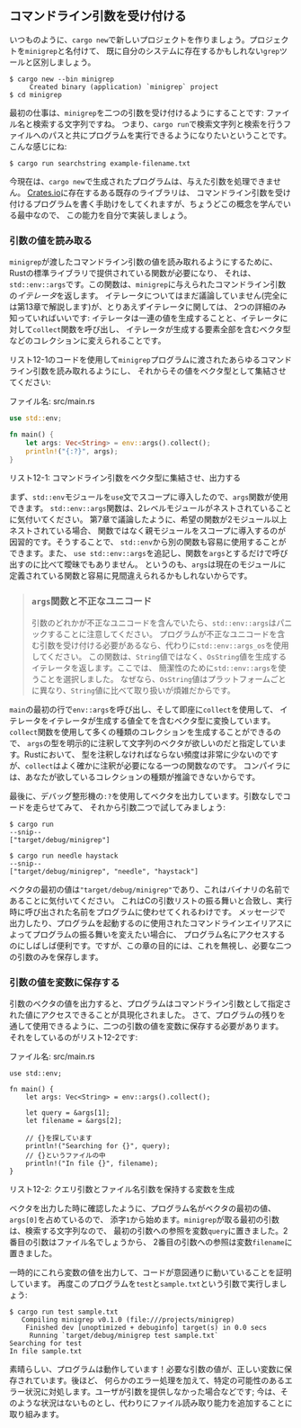 <!-- ## Accepting Command Line Arguments -->

## コマンドライン引数を受け付ける

<!-- Let’s create a new project with, as always, `cargo new`. We’ll call our project -->
<!-- `minigrep` to distinguish it from the `grep` tool that you might already have -->
<!-- on your system. -->

いつものように、`cargo new`で新しいプロジェクトを作りましょう。プロジェクトを`minigrep`と名付けて、
既に自分のシステムに存在するかもしれない`grep`ツールと区別しましょう。

```text
$ cargo new --bin minigrep
     Created binary (application) `minigrep` project
$ cd minigrep
```

<!-- The first task is to make `minigrep` accept its two command line arguments: the -->
<!-- filename and a string to search for. That is, we want to be able to run our -->
<!-- program with `cargo run`, a string to search for, and a path to a file to -->
<!-- search in, like so: -->

最初の仕事は、`minigrep`を二つの引数を受け付けるようにすることです: ファイル名と検索する文字列ですね。
つまり、`cargo run`で検索文字列と検索を行うファイルへのパスと共にプログラムを実行できるようになりたいということです。
こんな感じにね:

```text
$ cargo run searchstring example-filename.txt
```

<!-- Right now, the program generated by `cargo new` cannot process arguments we -->
<!-- give it. Some existing libraries on [Crates.io](https://crates.io/) can help -->
<!-- with writing a program that accepts command line arguments, but because you're -->
<!-- just learning this concept, let’s implement this capability ourselves. -->

今現在は、`cargo new`で生成されたプログラムは、与えた引数を処理できません。
[Crates.io](https://crates.io/)に存在するある既存のライブラリは、
コマンドライン引数を受け付けるプログラムを書く手助けをしてくれますが、ちょうどこの概念を学んでいる最中なので、
この能力を自分で実装しましょう。

<!-- ### Reading the Argument Values -->

### 引数の値を読み取る

<!-- To enable `minigrep` to read the values of command line arguments we pass to -->
<!-- it, we’ll need a function provided in Rust’s standard library, which is -->
<!-- `std::env::args`. This function returns an *iterator* of the command line -->
<!-- arguments that were given to `minigrep`. We haven’t discussed iterators yet -->
<!-- (we’ll cover them fully in Chapter 13), but for now, you only need to know two -->
<!-- details about iterators: iterators produce a series of values, and we can call -->
<!-- the `collect` function on an iterator to turn it into a collection, such as a -->
<!-- vector, containing all the elements the iterator produces. -->

`minigrep`が渡したコマンドライン引数の値を読み取れるようにするために、Rustの標準ライブラリで提供されている関数が必要になり、
それは、`std::env::args`です。この関数は、`minigrep`に与えられたコマンドライン引数の*イテレータ*を返します。
イテレータについてはまだ議論していません(完全には第13章で解説します)が、とりあえずイテレータに関しては、
2つの詳細のみ知っていればいいです: イテレータは一連の値を生成することと、イテレータに対して`collect`関数を呼び出し、
イテレータが生成する要素全部を含むベクタ型などのコレクションに変えられることです。

<!-- Use the code in Listing 12-1 to allow your `minigrep` program to read any -->
<!-- command line arguments passed to it and then collect the values into a vector: -->

リスト12-1のコードを使用して`minigrep`プログラムに渡されたあらゆるコマンドライン引数を読み取れるようにし、
それからその値をベクタ型として集結させてください:

<!-- <span class="filename">Filename: src/main.rs</span> -->

<span class="filename">ファイル名: src/main.rs</span>

```rust
use std::env;

fn main() {
    let args: Vec<String> = env::args().collect();
    println!("{:?}", args);
}
```

<!-- <span class="caption">Listing 12-1: Collecting the command line arguments into -->
<!-- a vector and printing them</span> -->

<span class="caption">リスト12-1: コマンドライン引数をベクタ型に集結させ、出力する</span>

<!-- First, we bring the `std::env` module into scope with a `use` statement so we -->
<!-- can use its `args` function. Notice that the `std::env::args` function is -->
<!-- nested in two levels of modules. As we discussed in Chapter 7, in cases where -->
<!-- the desired function is nested in more than one module, it’s conventional to -->
<!-- bring the parent module into scope rather than the function. By doing so, we -->
<!-- can easily use other functions from `std::env`. It’s also less ambiguous than -->
<!-- adding `use std::env::args` and then calling the function with just `args` -->
<!-- because `args` might easily be mistaken for a function that’s defined in the -->
<!-- current module. -->

まず、`std::env`モジュールを`use`文でスコープに導入したので、`args`関数が使用できます。
`std::env::args`関数は、2レベルモジュールがネストされていることに気付いてください。
第7章で議論したように、希望の関数が2モジュール以上ネストされている場合、
関数ではなく親モジュールをスコープに導入するのが因習的です。そうすることで、
`std::env`から別の関数も容易に使用することができます。また、
`use std::env::args`を追記し、関数を`args`とするだけで呼び出すのに比べて曖昧でもありません。
というのも、`args`は現在のモジュールに定義されている関数と容易に見間違えられるかもしれないからです。

<!-- > ### The `args` Function and Invalid Unicode -->
<!-- > -->
<!-- > Note that `std::env::args` will panic if any argument contains invalid -->
<!-- > Unicode. If your program needs to accept arguments containing invalid -->
<!-- > Unicode, use `std::env::args_os` instead. That function returns an iterator -->
<!-- > that produces `OsString` values instead of `String` values. We’ve chosen -->
<!-- > use `std::env::args` here for simplicity because `OsString` values differ -->
<!-- > per platform and are more complex to work with than `String` values. -->

> ### `args`関数と不正なユニコード
>
> 引数のどれかが不正なユニコードを含んでいたら、`std::env::args`はパニックすることに注意してください。
> プログラムが不正なユニコードを含む引数を受け付ける必要があるなら、代わりに`std::env::args_os`を使用してください。
> この関数は、`String`値ではなく、`OsString`値を生成するイテレータを返します。ここでは、
> 簡潔性のために`std::env::args`を使うことを選択しました。
> なぜなら、`OsString`値はプラットフォームごとに異なり、`String`値に比べて取り扱いが煩雑だからです。

<!-- On the first line of `main`, we call `env::args`, and we immediately use -->
<!-- `collect` to turn the iterator into a vector containing all the values produced -->
<!-- by the iterator. We can use the `collect` function to create many kinds of -->
<!-- collections, so we explicitly annotate the type of `args` to specify that we -->
<!-- want a vector of strings. Although we very rarely need to annotate types in -->
<!-- Rust, `collect` is one function you do often need to annotate because Rust -->
<!-- isn’t able to infer the kind of collection you want. -->

`main`の最初の行で`env::args`を呼び出し、そして即座に`collect`を使用して、
イテレータをイテレータが生成する値全てを含むベクタ型に変換しています。
`collect`関数を使用して多くの種類のコレクションを生成することができるので、
`args`の型を明示的に注釈して文字列のベクタが欲しいのだと指定しています。Rustにおいて、
型を注釈しなければならない頻度は非常に少ないのですが、`collect`はよく確かに注釈が必要になる一つの関数なのです。
コンパイラには、あなたが欲しているコレクションの種類が推論できないからです。

<!-- Finally, we print the vector using the debug formatter, `:?`. Let’s try running -->
<!-- the code with no arguments and then with two arguments: -->

最後に、デバッグ整形機の`:?`を使用してベクタを出力しています。引数なしでコードを走らせてみて、
それから引数二つで試してみましょう:

```text
$ cargo run
--snip--
["target/debug/minigrep"]

$ cargo run needle haystack
--snip--
["target/debug/minigrep", "needle", "haystack"]
```

<!-- Notice that the first value in the vector is `"target/debug/minigrep"`, which -->
<!-- is the name of our binary. This matches the behavior of the arguments list in -->
<!-- C, letting programs use the name by which they were invoked in their execution. -->
<!-- It’s often convenient to have access to the program name in case you want to -->
<!-- print it in messages or change behavior of the program based on what command -->
<!-- line alias was used to invoke the program. But for the purposes of this -->
<!-- chapter, we’ll ignore it and save only the two arguments we need. -->

ベクタの最初の値は`"target/debug/minigrep"`であり、これはバイナリの名前であることに気付いてください。
これはCの引数リストの振る舞いと合致し、実行時に呼び出された名前をプログラムに使わせてくれるわけです。
メッセージで出力したり、プログラムを起動するのに使用されたコマンドラインエイリアスによってプログラムの振る舞いを変えたい場合に、
プログラム名にアクセスするのにしばしば便利です。ですが、この章の目的には、これを無視し、必要な二つの引数のみを保存します。

<!-- ### Saving the Argument Values in Variables -->

### 引数の値を変数に保存する

<!-- Printing the value of the vector of arguments illustrated that the program is -->
<!-- able to access the values specified as command line arguments. Now we need to -->
<!-- save the values of the two arguments in variables so we can use the values -->
<!-- throughout the rest of the program. We do that in Listing 12-2: -->

引数のベクタの値を出力すると、プログラムはコマンドライン引数として指定された値にアクセスできることが具現化されました。
さて、プログラムの残りを通して使用できるように、二つの引数の値を変数に保存する必要があります。
それをしているのがリスト12-2です:

<!-- <span class="filename">Filename: src/main.rs</span> -->

<span class="filename">ファイル名: src/main.rs</span>

```rust,should_panic
use std::env;

fn main() {
    let args: Vec<String> = env::args().collect();

    let query = &args[1];
    let filename = &args[2];

    // {}を探しています
    println!("Searching for {}", query);
    // {}というファイルの中
    println!("In file {}", filename);
}
```

<!-- <span class="caption">Listing 12-2: Creating variables to hold the query -->
<!-- argument and filename argument</span> -->

<span class="caption">リスト12-2: クエリ引数とファイル名引数を保持する変数を生成</span>

<!-- As we saw when we printed the vector, the program’s name takes up the first -->
<!-- value in the vector at `args[0]`, so we’re starting at index `1`. The first -->
<!-- argument `minigrep` takes is the string we’re searching for, so we put a -->
<!-- reference to the first argument in the variable `query`. The second argument -->
<!-- will be the filename, so we put a reference to the second argument in the -->
<!-- variable `filename`. -->

ベクタを出力した時に確認したように、プログラム名がベクタの最初の値、`args[0]`を占めているので、
添字`1`から始めます。`minigrep`が取る最初の引数は、検索する文字列なので、
最初の引数への参照を変数`query`に置きました。2番目の引数はファイル名でしょうから、
2番目の引数への参照は変数`filename`に置きました。

<!-- We temporarily print the values of these variables to prove that the code is -->
<!-- working as we intend. Let’s run this program again with the arguments `test` -->
<!-- and `sample.txt`: -->

一時的にこれら変数の値を出力して、コードが意図通りに動いていることを証明しています。
再度このプログラムを`test`と`sample.txt`という引数で実行しましょう:

```text
$ cargo run test sample.txt
   Compiling minigrep v0.1.0 (file:///projects/minigrep)
    Finished dev [unoptimized + debuginfo] target(s) in 0.0 secs
     Running `target/debug/minigrep test sample.txt`
Searching for test
In file sample.txt
```

<!-- Great, the program is working! The values of the arguments we need are being -->
<!-- saved into the right variables. Later we’ll add some error handling to deal -->
<!-- with certain potential erroneous situations, such as when the user provides no -->
<!-- arguments; for now, we’ll ignore that situation and work on adding file-reading -->
<!-- capabilities instead. -->

素晴らしい、プログラムは動作しています！必要な引数の値が、正しい変数に保存されています。後ほど、
何らかのエラー処理を加えて、特定の可能性のあるエラー状況に対処します。ユーザが引数を提供しなかった場合などです;
今は、そのような状況はないものとし、代わりにファイル読み取り能力を追加することに取り組みます。
